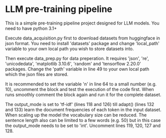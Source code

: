 # LLM pre-training pipeline

This is a simple pre-training pipeline project designed for LLM models. You need to have python 3.1+

Execute data_acquisition.py first to download datasets from huggingface in json format. You need to install 'datasets' package and change 'local_path' variable to your own local path you wish to store datasets into.

Then execute data_prep.py for data preperation. It requires 'json', 're', 'unicodedata',  'matplotlib 3.10.6', 'random' and 'tensorflow 2.20.0' packages. Change the 'path' variable in line 49 to your own local path which the json files are stored.

It is recommended to set the variable 'n' in line 64 to a small number (e.g. 10), uncomment the block and test the execution of the code first. When runs smoothly comment the block again and run it for the complete dataset.

The output_mode is set to 'tf-idf' (lines 118 and 126) till adapt() (lines 132 and 133) learn the document frequencies of each token in the input dataset. When scaling up the model the vocabulary size can be reduced. The sentence length also can be limited to a few words (e.g. 50) but in this case the output_mode needs to be set to 'int'. Uncomment lines 119, 120, 127 and 128.
